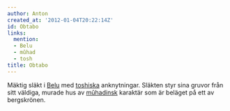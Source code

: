 ```yaml
---
author: Anton
created_at: '2012-01-04T20:22:14Z'
id: Obtabo
links:
  mention:
  - Belu
  - mûhad
  - tosh
title: Obtabo
---
```


Mäktig släkt i [Belu] med [toshiska] anknytningar. Släkten styr sina gruvor från sitt väldiga,
murade hus av [mûhadinsk] karaktär som är beläget på ett av bergskrönen.

  [Belu]: Belu
  [toshiska]: tosh
  [mûhadinsk]: mûhad
